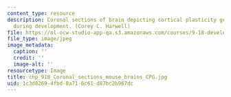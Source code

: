 ```yaml
---
content_type: resource
description: Coronal sections of brain depicting cortical plasticity gene expression
  during development. (Corey C. Harwell)
file: https://ol-ocw-studio-app-qa.s3.amazonaws.com/courses/9-18-developmental-neurobiology-spring-2005/1c3d82694fbd8a716c61d87bc2b967dc_chp_918_Coronal_sections_mouse_brains_CPG.jpg
file_type: image/jpeg
image_metadata:
  caption: ''
  credit: ''
  image-alt: ''
resourcetype: Image
title: chp_918_Coronal_sections_mouse_brains_CPG.jpg
uid: 1c3d8269-4fbd-8a71-6c61-d87bc2b967dc
---
```

